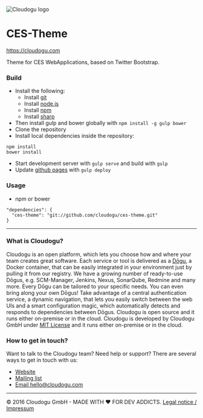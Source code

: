 ![Cloudogu logo](https://cloudogu.com/images/logo.png)
# CES-Theme
https://cloudogu.com

Theme for CES WebApplications, based on Twitter Bootstrap.

### Build
* Install the following:
  - Install [git](https://git-scm.com)
  - Install [node.js](https://nodejs.org/en/)
  - Install [npm](https://www.npmjs.com)
  - Install [sharp](https://github.com/lovell/sharp)
* Then install gulp and bower globally with `npm install -g gulp bower`
* Clone the repository
* Install local dependencies inside the repository:
```
npm install
bower install
```
* Start development server with `gulp serve` and build with `gulp`
* Update [github pages](http://cloudogu.github.io/ces-theme/) with `gulp deploy`

### Usage
* npm or bower
```
"dependencies": {
  "ces-theme": "git://github.com/cloudogu/ces-theme.git"
}
```

---
### What is Cloudogu?
Cloudogu is an open platform, which lets you choose how and where your team creates great software. Each service or tool is delivered as a [Dōgu](https://translate.google.com/?text=D%26%23x014d%3Bgu#ja/en/%E9%81%93%E5%85%B7), a Docker container, that can be easily integrated in your environment just by pulling it from our registry. We have a growing number of ready-to-use Dōgus, e.g. SCM-Manager, Jenkins, Nexus, SonarQube, Redmine and many more. Every Dōgu can be tailored to your specific needs. You can even bring along your own Dōgus! Take advantage of a central authentication service, a dynamic navigation, that lets you easily switch between the web UIs and a smart configuration magic, which automatically detects and responds to dependencies between Dōgus. Cloudogu is open source and it runs either on-premise or in the cloud. Cloudogu is developed by Cloudogu GmbH under [MIT License](https://cloudogu.com/license.html) and it runs either on-premise or in the cloud.

### How to get in touch?
Want to talk to the Cloudogu team? Need help or support? There are several ways to get in touch with us:

* [Website](https://cloudogu.com)
* [Mailing list](https://groups.google.com/forum/#!forum/cloudogu)
* [Email hello@cloudogu.com](mailto:hello@cloudogu.com)

---
&copy; 2016 Cloudogu GmbH - MADE WITH :heart: FOR DEV ADDICTS. [Legal notice / Impressum](https://cloudogu.com/imprint.html)
